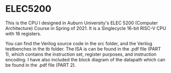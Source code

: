 # ELEC5200

This is the CPU I designed in Auburn University's ELEC 5200 (Computer Architecture) Course in Spring of 2021.
It is a Singlecycle 16-bit RISC-V CPU with 16 registers.

You can find the Verilog source code in the src folder, and the Verilog testbenches in the tb folder. The ISA is can be found in the .pdf file (PART 1), which contains the instruction set, register purposes, and instruction encoding. I have also included the block diagram of the datapath which can be found in the .pdf file (PART 2).
